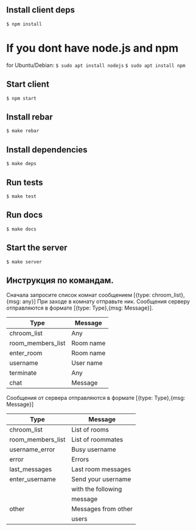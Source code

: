 ## Install client deps
```$ npm install```

# If you dont have node.js and npm
for Ubuntu/Debian:
```$ sudo apt install nodejs```
```$ sudo apt install npm```

## Start client

```$ npm start```

## Install rebar

```$ make rebar```

## Install dependencies

```$ make deps```

## Run tests

```$ make test```

## Run docs

```$ make docs```

## Start the server

```$ make server```


## Инструкция по командам.
Сначала запросите список комнат сообщением [{type: chroom_list},{msg: any}]
При заходе в комнату отправьте ник.
Сообщения серверу отправляются в формате [{type: Type},{msg: Message}]. 

|     Type          |    Message    |
| ----------------- | ------------- |
| chroom_list       | Any           |
| room_members_list | Room name     |
| enter_room        | Room name     |
| username          | User name     |
| terminate         | Any           |
| chat              | Message       |

Сообщения от сервера отправляются в формате [{type: Type},{msg: Message}]

|     Type          |    Message            |
| ----------------- | --------------------- |
| chroom_list       | List of rooms         |
| room_members_list | List of roommates     |
| username_error    | Busy username         |
| error             | Errors                |
| last_messages     | Last room messages    |
| enter_username    | Send your username    |
|                   | with the following    |
|                   | message               |
| other             | Messages from other   |
|                   | users                 |
